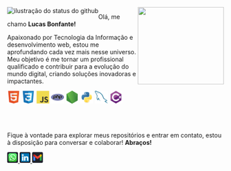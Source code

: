 <img align='right' src="https://github.com/user-attachments/assets/1700612c-17e4-4642-8479-67aea5c90a45" width="200" height="180">
<img align='left' src="https://github-readme-stats.vercel.app/api?username=bonfantelucas&show_icons=true&title_color=002333&text_color=159A9C&icon_color=002333&bg_color=B4BEC9&cache_seconds=2300" alt="ilustração do status do github">

Olá, me chamo **Lucas Bonfante!**

Apaixonado por Tecnologia da Informação e desenvolvimento web, estou me aprofundando cada vez mais nesse universo. 
Meu objetivo é me tornar um profissional qualificado e contribuir para a evolução do mundo digital, criando soluções inovadoras e impactantes.

<p align="left">
  <img src="https://raw.githubusercontent.com/devicons/devicon/master/icons/html5/html5-original.svg" alt="HTML5" width="30" height="30"/>
  <img src="https://raw.githubusercontent.com/devicons/devicon/master/icons/css3/css3-original.svg" alt="CSS3" width="30" height="30"/>
  <img src="https://raw.githubusercontent.com/devicons/devicon/master/icons/javascript/javascript-original.svg" alt="JavaScript" width="30" height="30"/>
  <img src="https://raw.githubusercontent.com/devicons/devicon/master/icons/php/php-original.svg" alt="PHP" width="30" height="30"/>
  <img src="https://raw.githubusercontent.com/devicons/devicon/master/icons/nodejs/nodejs-original.svg" alt="Node.js" width="30" height="30"/>
  <img src="https://raw.githubusercontent.com/devicons/devicon/master/icons/python/python-original.svg" alt="Python" width="30" height="30"/>
  <img src="https://raw.githubusercontent.com/devicons/devicon/master/icons/mysql/mysql-original.svg" alt="MySQL" width="30" height="30"/>
  <img src="https://raw.githubusercontent.com/devicons/devicon/master/icons/csharp/csharp-original.svg" alt="C#" width="30" height="30"/>
</p>
<br><br>


Fique à vontade para explorar meus repositórios e entrar em contato, estou à disposição para conversar e colaborar! **Abraços!**
<p align="left">
  <a href="https://wa.me/5514991053123">
    <img alt="Whatsapp" height="25" width="25" src="https://github.com/gui-bus/TechIcons/blob/main/Dark/Whatsapp.svg">
  </a>
  <a href="[Link]">
    <img alt="Linkedin" height="25" width="25" src="https://github.com/gui-bus/TechIcons/blob/main/Dark/Linkedin.svg">
  </a>
  <a href="mailto:lucas.bonfante.jau@gmail.com">
    <img alt="Gmail" height="25" width="25" src="https://github.com/gui-bus/TechIcons/blob/main/Dark/Gmail.svg">
  </a>
</p>
